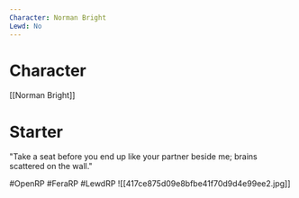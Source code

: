 ```yaml
---
Character: Norman Bright
Lewd: No
---
```

# Character
[[Norman Bright]]

# Starter
"Take a seat before you end up like your partner beside me; brains scattered on the wall."  

#OpenRP #FeraRP #LewdRP 
![[417ce875d09e8bfbe41f70d9d4e99ee2.jpg]]